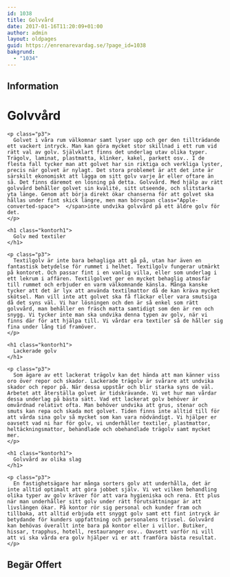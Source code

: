 ```yaml
---
id: 1038
title: Golvvård
date: 2017-01-16T11:20:09+01:00
author: admin
layout: oldpages
guid: https://enrenarevardag.se/?page_id=1038
bakgrund:
  - "1034"
---
```

<div class="responsive-tabs">
  <h2 class="tabtitle">
    Information
  </h2>
  
  <div class="tabcontent">
    <h1 class="kontorh1">
      Golvvård
    </h1>
    
    <p class="p3">
      Golvet i våra rum välkomnar samt lyser upp och ger den tillträdande ett vackert intryck. Man kan göra mycket stor skillnad i ett rum vid rätt val av golv. Självklart finns det underlag utav olika typer. Trägolv, laminat, plastmatta, klinker, kakel, parkett osv.. I de flesta fall tycker man att golvet har sin riktiga och verkliga lyster, precis när golvet är nylagt. Det stora problemet är att det inte är särskilt ekonomiskt att lägga om sitt golv varje år eller oftare än så. Det finns däremot en lösning på detta. Golvvård. Med hjälp av rätt golvvård behåller golvet sin kvalité, sitt utseende, och slitstarka yta länge. Genom att börja direkt ökar chanserna för att golvet ska hållas under fint skick längre, men man bör<span class="Apple-converted-space">  </span>inte undvika golvvård på ett äldre golv för det.
    </p>
    
    <h1 class="kontorh1">
      Golv med textiler
    </h1>
    
    <p class="p3">
      Textilgolv är inte bara behagliga att gå på, utan har även en fantastisk betydelse för rummet i helhet. Textilgolv fungerar utmärkt på kontoret. Och passar fint i en vanlig villa, eller som underlag i ett lekrum i affären. Textilgolvet ger en mycket behaglig atmosfär till rummet och erbjuder en varm välkomnande känsla. Många kanske tycker att det är lyx att använda textilmattor då de kan kräva mycket skötsel. Man vill inte att golvet ska få fläckar eller vara smutsiga då det syns väl. Vi har lösningen och den är så enkel som rätt golvvård, man behåller en fräsch matta samtidigt som den är ren och snygg. Vi tycker inte man ska undvika denna typen av golv, när vi finns där för att hjälpa till. Vi vårdar era textiler så de håller sig fina under lång tid framöver.
    </p>
    
    <h1 class="kontorh1">
      Lackerade golv
    </h1>
    
    <p class="p3">
      Som ägare av ett lackerat trägolv kan det hända att man känner viss oro över repor och skador. Lackerade trägolv är svårare att undvika skador och repor på. När dessa uppstår och blir starka syns de väl. Arbetet att återställa golvet är tidskrävande. Vi vet hur man vårdar dessa underlag på bästa sätt. Vad ett lackerat golv behöver är omvårdnad relativt ofta. Man behöver undvika att grus, stenar och smuts kan repa och skada mot golvet. Tiden finns inte alltid till för att vårda sina golv så mycket som kan vara nödvändigt. Vi hjälper er oavsett vad ni har för golv, vi underhåller textiler, plastmattor, heltäckningsmattor, behandlade och obehandlade trägolv samt mycket mer.
    </p>
    
    <h1 class="kontorh1">
      Golvvård av olika slag
    </h1>
    
    <p class="p3">
      En fastighetsägare har många sorters golv att underhålla, det är inte alltid optimalt att göra jobbet själv. Vi vet vilken behandling olika typer av golv kräver för att vara hygieniska och rena. Ett plus när man underhåller sitt golv under rätt förutsättningar är att livslängen ökar. På kontor rör sig personal och kunder fram och tillbaka, att alltid erbjuda ett snyggt golv samt ett fint intryck är betydande för kunders uppfattning och personalens trivsel. Golvvård kan behövas överallt inte bara på kontor eller i villor. Butiker, hissar, trapphus, hotell, restauranger osv.. Oavsett varför ni vill att vi ska vårda era golv hjälper vi er att framföra bästa resultat.
    </p>
  </div>
  
  <h2 class="tabtitle">
    Begär Offert
  </h2>
  
  <div class="tabcontent">
    <div role="form" class="wpcf7" id="wpcf7-f311-o17" lang="sv-SE" dir="ltr">
      <div class="screen-reader-response">
      </div>
    </div>
  </div>
</div>